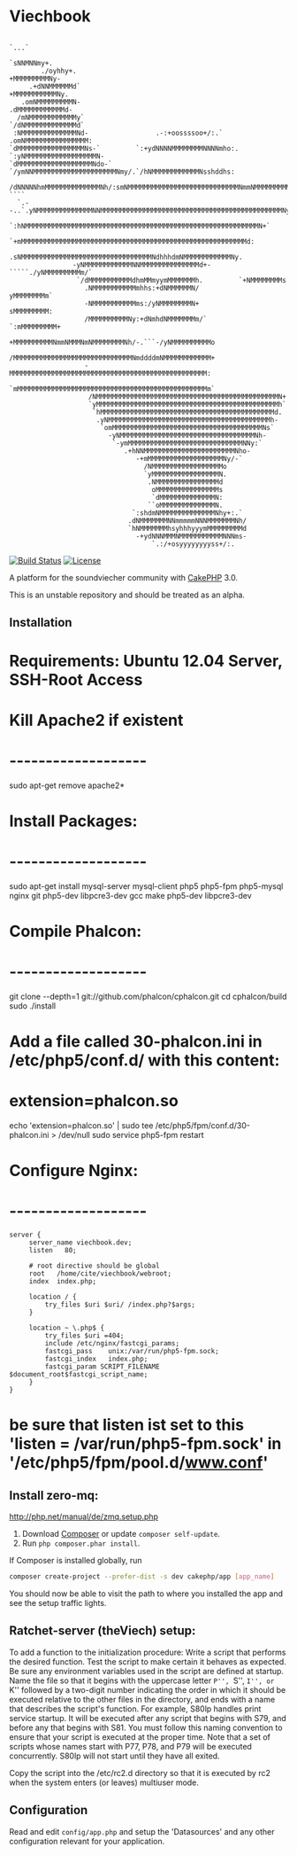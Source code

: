 # Viechbook

                                                                            `...`
                                                                          `sNNMNNmy+.
            ./oyhhy+.                                                     +MMMMMMMMMNy-
         .+dNNMMMMMMd`                                                    +MMMMMMMMMMMNy.
       .omNMMMMMMMMMN-                                                    .dMMMMMMMMMMMMd-
      /mNMMMMMMMMMMMMy`                                                 `/dNMMMMMMMMMMMMMd`
     :NMMMMMMMMMMMMMMNd-                 .-:+oossssoo+/:.`            .omNMMMMMMMMMMMMMMMM:
    `dMMMMMMMMMMMMMMMMMNs-`         `:+ydNNNNMMMMMMMMNNNNmho:.     `:yNMMMMMMMMMMMMMMMMMMN-
    `dMMMMMMMMMMMMMMMMMMMNdo-`   `/ymNNMMMMMMMMMMMMMMMMMMMMMNmy/.`/hNMMMMMMMMMMMMNsshddhs:
     /dNNNNNhmMMMMMMMMMMMMMMNh/:smNMMMMMMMMMMMMMMMMMMMMMMMMMMMMNmmNMMMMMMMMMMMMMm/` ````
      `.--..`.yNMMMMMMMMMMMMMMNNMMMMMMMMMMMMMMMMMMMMMMMMMMMMMMMMMMMMMMMMMMMMMMNy.
              `:hNMMMMMMMMMMMMMMMMMMMMMMMMMMMMMMMMMMMMMMMMMMMMMMMMMMMMMMMMMMMN+`
                `+mMMMMMMMMMMMMMMMMMMMMMMMMMMMMMMMMMMMMMMMMMMMMMMMMMMMMMMMMMd:
                  .sNMMMMMMMMMMMMMMMMMMMMMMMMMMMMMMMMMNdhhhdmNMMMMMMMMMMMMNy.
                    -yNMMMMMMMMMMMMNNMMMMMMMMMMMMMMMd+-`````./yNMMMMMMMMMm/`
                     `/dMMMMMMMMMMMdhmMMmyymMMMMMMMh.         `+NMMMMMMMMs
                       .NMMMMMMMMMMMmhhs:+dNMMMMMMN/            yMMMMMMMMm`
                       -NMMMMMMMMMMMms:/yNMMMMMMMMN+            sMMMMMMMMM:
                       /MMMMMMMMMMNy:+dNmhdNMMMMMMMm/`        `:mMMMMMMMMM+
                       +MMMMMMMMMMNmmNMMMNmNMMMMMMMMNh/-.```-/yNMMMMMMMMMMo
                       /MMMMMMMMMMMMMMMMMMMMMMMMMMMMMMNmddddmNMMMMMMMMMMMM+
                       -MMMMMMMMMMMMMMMMMMMMMMMMMMMMMMMMMMMMMMMMMMMMMMMMMM:
                       `mMMMMMMMMMMMMMMMMMMMMMMMMMMMMMMMMMMMMMMMMMMMMMMMMm`
                        /NMMMMMMMMMMMMMMMMMMMMMMMMMMMMMMMMMMMMMMMMMMMMMMN+
                        `yMMMMMMMMMMMMMMMMMMMMMMMMMMMMMMMMMMMMMMMMMMMMMMh`
                         `hMMMMMMMMMMMMMMMMMMMMMMMMMMMMMMMMMMMMMMMMMMMMd.
                          .yNMMMMMMMMMMMMMMMMMMMMMMMMMMMMMMMMMMMMMMMMMh-
                           `omMMMMMMMMMMMMMMMMMMMMMMMMMMMMMMMMMMMMMMNs`
                             -yNMMMMMMMMMMMMMMMMMMMMMMMMMMMMMMMMMMNh-
                              `-ymMMMMMMMMMMMMMMMMMMMMMMMMMMMMMNNy:`
                                 .+hNNMMMMMMMMMMMMMMMMMMMMMMMNho-
                                    -+mMMMMMMMMMMMMMMMMMMMNy/-`
                                      /NMMMMMMMMMMMMMMMMMMo
                                      `yMMMMMMMMMMMMMMMMMN.
                                       .NMMMMMMMMMMMMMMMMd
                                        oMMMMMMMMMMMMMMMMs
                                        `dMMMMMMMMMMMMMMN:
                                       ``oMMMMMMMMMMMMMMN.
                                   `:shdmNMMMMMMMMMMMMMMNhy+:.`
                                  .dNMMMMMMMNNmmmmmNNNMMMMMMMNh/
                                  `hNMMMMMMMhsyhhhyyymMMMMMMMMMd
                                    -+ydNNNMMMNMMMMMMMMMMMNNNms-
                                        `.:/+osyyyyyyyyss+/:.

[![Build Status](https://api.travis-ci.org/cakephp/app.png)](https://travis-ci.org/cakephp/app)
[![License](https://poser.pugx.org/cakephp/app/license.svg)](https://packagist.org/packages/cakephp/app)

A platform for the soundviecher community with [CakePHP](http://cakephp.org) 3.0.

This is an unstable repository and should be treated as an alpha.

## Installation

# Requirements: Ubuntu 12.04 Server, SSH-Root Access

# Kill Apache2 if existent
# -------------------

sudo apt-get remove apache2*

# Install Packages:
# -------------------

sudo apt-get install mysql-server mysql-client php5 php5-fpm php5-mysql nginx git php5-dev libpcre3-dev gcc make php5-dev libpcre3-dev


# Compile Phalcon:
# -------------------

git clone --depth=1 git://github.com/phalcon/cphalcon.git
cd cphalcon/build
sudo ./install

# Add a file called 30-phalcon.ini in /etc/php5/conf.d/ with this content:
# extension=phalcon.so

echo 'extension=phalcon.so' | sudo tee /etc/php5/fpm/conf.d/30-phalcon.ini > /dev/null
sudo service php5-fpm restart


# Configure Nginx:
# -------------------

	server {
		 server_name viechbook.dev;
		 listen   80;

		 # root directive should be global
		 root   /home/cite/viechbook/webroot;
		 index  index.php;

		 location / {
		     try_files $uri $uri/ /index.php?$args;
		 }

		 location ~ \.php$ {
		     try_files $uri =404;
		     include /etc/nginx/fastcgi_params;
		     fastcgi_pass    unix:/var/run/php5-fpm.sock;
		     fastcgi_index   index.php;
		     fastcgi_param SCRIPT_FILENAME $document_root$fastcgi_script_name;
		 }
	}

# be sure that listen ist set to this 'listen = /var/run/php5-fpm.sock' in '/etc/php5/fpm/pool.d/www.conf' 



Install zero-mq:
-------------------
http://php.net/manual/de/zmq.setup.php


1. Download [Composer](http://getcomposer.org/doc/00-intro.md) or update `composer self-update`.
2. Run `php composer.phar install`.

If Composer is installed globally, run
```bash
composer create-project --prefer-dist -s dev cakephp/app [app_name]
```

You should now be able to visit the path to where you installed the app and see
the setup traffic lights.

## Ratchet-server (theViech) setup:

To add a function to the initialization procedure:
Write a script that performs the desired function.
Test the script to make certain it behaves as expected. Be sure any environment variables used in the script are defined at startup.
Name the file so that it begins with the uppercase letter ``P'', ``S'', ``I'', or ``K'' followed by a two-digit number indicating the order in which it should be executed relative to the other files in the directory, and ends with a name that describes the script's function. For example, S80lp handles print service startup. It will be executed after any script that begins with S79, and before any that begins with S81. You must follow this naming convention to ensure that your script is executed at the proper time.
Note that a set of scripts whose names start with P77, P78, and P79 will be executed concurrently. S80lp will not start until they have all exited.

Copy the script into the /etc/rc2.d directory so that it is executed by rc2 when the system enters (or leaves) multiuser mode.



## Configuration

Read and edit `config/app.php` and setup the 'Datasources' and any other
configuration relevant for your application.
